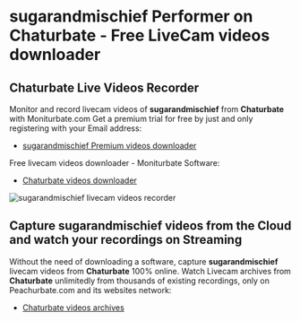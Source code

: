 # sugarandmischief Performer on Chaturbate - Free LiveCam videos downloader

## Chaturbate Live Videos Recorder

Monitor and record livecam videos of **sugarandmischief** from **Chaturbate** with Moniturbate.com
Get a premium trial for free by just and only registering with your Email address:
* [sugarandmischief Premium videos downloader](https://moniturbate.com/request-demo-licence-key.html)

Free livecam videos downloader - Moniturbate Software:
* [Chaturbate videos downloader](https://moniturbate.com/moniturbate-download-software.html)

![sugarandmischief livecam videos recorder](https://peachurnet.com/templates/moniturbate-software.png)


## Capture sugarandmischief videos from the Cloud and watch your recordings on Streaming

Without the need of downloading a software, capture **sugarandmischief** livecam videos from **Chaturbate** 100% online.
Watch Livecam archives from **Chaturbate** unlimitedly from thousands of existing recordings, only on Peachurbate.com and its websites network:
* [Chaturbate videos archives](https://peachurnet.com/)